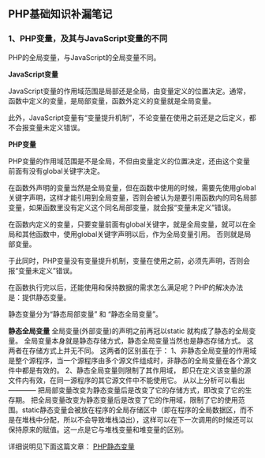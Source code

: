 ## PHP基础知识补漏笔记

### 1、PHP变量，及其与JavaScript变量的不同

PHP的全局变量，与JavaScript的全局变量不同。

**JavaScript变量**

JavaScript变量的作用域范围是局部还是全局，由变量定义的位置决定。通常，函数中定义的变量，是局部变量，函数外定义的变量就是全局变量。

此外，JavaScript变量有“变量提升机制”，不论变量在使用之前还是之后定义，都不会报变量未定义错误。

**PHP变量**

PHP变量的作用域范围是不是全局，不但由变量定义的位置决定，还由这个变量前面有没有global关键字决定。

在函数外声明的变量当然是全局变量，但在函数中使用的时候，需要先使用global关键字声明，这样才能引用到全局变量，否则会被认为是要引用函数内的同名局部变量，如果函数里没有定义这个同名局部变量，就会报“变量未定义”错误。

在函数内定义的变量，只要变量前面有global关键字，就是全局变量，就可以在全局和其他函数中，使用global关键字声明以后，作为全局变量引用。
否则就是局部变量。

于此同时，PHP变量没有变量提升机制，变量在使用之前，必须先声明，否则会报“变量未定义”错误。

在函数执行完以后，还能使用和保持数据的需求怎么满足呢？PHP的解决办法是：提供静态变量。

静态变量分为“静态局部变量”  和 “静态全局变量”。

**静态全局变量**
全局变量(外部变量)的声明之前再冠以static 就构成了静态的全局变量。
全局变量本身就是静态存储方式，静态全局变量当然也是静态存储方式。
这两者在存储方式上并无不同。
这两者的区别虽在于：
1、非静态全局变量的作用域是整个源程序，当一个源程序由多个源文件组成时，非静态的全局变量在各个源文件中都是有效的。
2、静态全局变量则限制了其作用域， 即只在定义该变量的源文件内有效，在同一源程序的其它源文件中不能使用它。
从以上分析可以看出————
把局部变量改变为静态变量后是改变了它的存储方式，即改变了它的生存期。
把全局变量改变为静态变量后是改变了它的作用域，限制了它的使用范围。static静态变量会被放在程序的全局存储区中（即在程序的全局数据区，而不是在堆栈中分配，所以不会导致堆栈溢出），这样可以在下一次调用的时候还可以保持原来的赋值。这一点是它与堆栈变量和堆变量的区别。


详细说明见下面这篇文章：
[PHP静态变量](https://www.cnblogs.com/52php/p/5658171.html "PHP静态变量")



